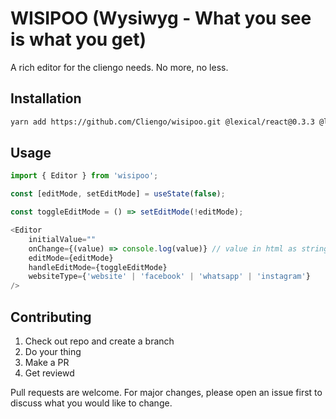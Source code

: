 # WISIPOO (Wysiwyg - What you see is what you get)

A rich editor for the cliengo needs. No more, no less.

## Installation

```bash
yarn add https://github.com/Cliengo/wisipoo.git @lexical/react@0.3.3 @lexical/html@0.3.3 lexial@0.3.3
```

## Usage

```javascript
import { Editor } from 'wisipoo';

const [editMode, setEditMode] = useState(false);

const toggleEditMode = () => setEditMode(!editMode);

<Editor
    initialValue=""
    onChange={(value) => console.log(value)} // value in html as string
    editMode={editMode}
    handleEditMode={toggleEditMode}
    websiteType={'website' | 'facebook' | 'whatsapp' | 'instagram'}
/>
```

## Contributing

1. Check out repo and create a branch
1. Do your thing
1. Make a PR
1. Get reviewd

Pull requests are welcome. For major changes, please open an issue first to discuss what you would like to change.
